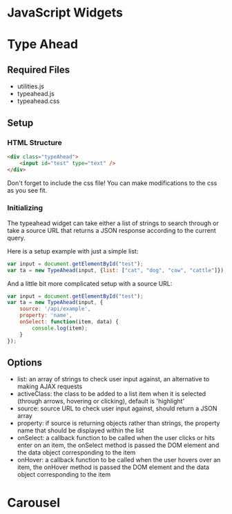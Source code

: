 JavaScript Widgets
=======

# Type Ahead #

## Required Files ##
* utilities.js
* typeahead.js
* typeahead.css


## Setup ##

### HTML Structure ###
```html
<div class="typeAhead">
    <input id="test" type="text" />
</div>
```

Don't forget to include the css file! You can make modifications to the css as you see fit.

### Initializing ###
The typeahead widget can take either a list of strings to search through or take a source URL that returns a JSON response according to the current query.

Here is a setup example with just a simple list:
```javascript
var input = document.getElementById("test");
var ta = new TypeAhead(input, {list: ["cat", "dog", "cow", "cattle"]});
```

And a little bit more complicated setup with a source URL:
```javascript
var input = document.getElementById("test");
var ta = new TypeAhead(input, {
    source: '/api/example', 
    property: 'name',
    onSelect: function(item, data) {
        console.log(item);
    }
});
```

## Options
* list: an array of strings to check user input against, an alternative to making AJAX requests
* activeClass: the class to be added to a list item when it is selected (through arrows, hovering or clicking), default is 'highlight'
* source: source URL to check user input against, should return a JSON array
* property: if source is returning objects rather than strings, the property name that should be displayed within the list
* onSelect: a callback function to be called when the user clicks or hits enter on an item, the onSelect method is passed the DOM element and the data object corresponding to the item
* onHover: a callback function to be called when the user hovers over an item, the onHover method is passed the DOM element and the data object corresponding to the item

# Carousel
